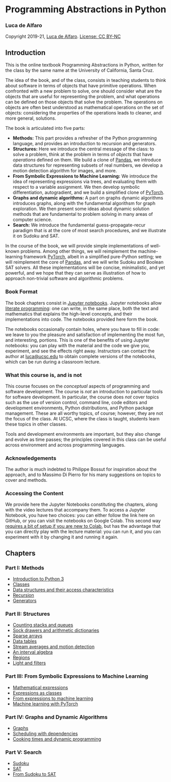 # Programming Abstractions in Python
### Luca de Alfaro
Copyright 2019-21, [Luca de Alfaro](https://luca.dealfaro.com). [License: CC BY-NC](https://creativecommons.org/licenses/by-nc/4.0/)

## Introduction

This is the online textbook Programming Abstractions in Python, written for the class by the same name at the University of California, Santa Cruz. 

The idea of the book, and of the class, consists in teaching students to think about software in terms of objects that have primitive operations.  When confronted with a new problem to solve, one should consider what are the objects that are useful for representing the problem, and what operations can be defined on those objects that solve the problem.  The operations on objects are often best understood as mathematical operations on the set of objects: considering the properties of the operations leads to cleaner, and more general, solutions. 

The book is articulated into five parts:

* **Methods:**  This part provides a refresher of the Python programming language, and provides an introduction to recursion and generators. 
* **Structures:** Here we introduce the central message of the class: to solve a problem, think at the problem in terms of _objects_ that have _operations_ defined on them. We build a clone of [Pandas](https://pandas.pydata.org/), we introduce data structures for representing subsets of real numbers, we develop a motion detection algorithm for images, and more. 
* **From Symbolic Expressions to Machine Learning:** We introduce the idea of representing expressions via trees, and evaluating them with respect to a variable assignment.  We then develop symbolic differentiation, autogradient, and we build a simplified clone of [PyTorch](https://pytorch.org/).   
* **Graphs and dynamic algorithms:** A part on graphs dynamic algorithms introduces graphs, along with the fundamental algorithsm for graph exploration. We then present some ideas about dynamic solution methods that are fundamental to problem solving in many areas of computer science.
* **Search:** We introduce the fundamental guess-propagate-recur paradigm that is at the core of most search procedures, and we illustrate it on Sudoku and SAT. 

In the course of the book, we will provide simple implementations of well-known problems.  Among other things, we will reimplement the machine-learning framework [PyTorch](https://pytorch.org/), albeit in a simplified pure-Python setting; we will reimplement the core of [Pandas](https://pandas.pydata.org/), and we will write Sudoku and Boolean SAT solvers.  All these implementations will be concise, minimalistic, and yet powerful, and we hope that they can serve as illustration of how to approach non-trivial software and algorithmic problems. 

### Book Format

The book chapters consist in [Jupyter notebooks](https://jupyter.org/).  Jupyter notebooks allow [literate programming](https://www-cs-faculty.stanford.edu/~knuth/lp.html): one can write, in the same place, both the text and mathematics that explains the high-level concepts, and their implementations into code.  The notebooks provided here form the book.  

The notebooks occasionally contain holes, where you have to fill in code: we leave to you the pleasure and satisfaction of implementing the most fun, and interesting, portions. This is one of the benefits of using Jupyter notebooks: you can play with the material and the code we give you, experiment, and see the effects right away. Instructors can contact the author at luca@ucsc.edu to obtain complete versions of the notebooks, which can be run during a classroom lecture. 

### What this course is, and is not

This course focuses on the _conceptual_ aspects of programming and software development.  The course is _not_ an introduction to particular tools for software development.  In particular, the course does _not_ cover topics such as the use of version control, command line, code editors and development environments, Python distributions, and Python package management. 
These are all worthy topics, of course; however, they are not the focus of the class. 
At UCSC, where the class is taught, students learn these topics in other classes. 

Tools and development environments are important, but they also change and evolve as time passes; the principles covered in this class can be useful across environment and across programming languages. 

### Acknowledgements

The author is much indebted to Philippe Bossut for inspiration about the approach, and to Massimo Di Pierro for his many suggestions on topics to cover and methods. 

### Accessing the Content

We provide here the Jupyter Notebooks constituting the chapters, along with the video lectures that accompany them. 
To access a Jupyter Notebook, you have two choices: you can either follow the link here on GitHub, or you can visit the notebooks on Google Colab. 
This second way [requires a bit of setup if you are new to Colab](/colab_setup.html), but has the advantage that you can directly play with the lecture material: you can run it, and you can experiment with it by changing it and running it again. 

## Chapters

### Part I: Methods

* [Introduction to Python 3](/introduction_to_python_3.html)
* [Classes](https://drive.google.com/file/d/1G-DxUTrpH5iwZSrs9DGYzmOkHBIeh5bU/view?usp=sharing)
* [Data structures and their access characteristics](https://drive.google.com/file/d/1yRmE5nCeW0h9_sQy-MRieCZYBLBmY3lE/view?usp=sharing)
* [Recursion](https://drive.google.com/file/d/1ouv7isWK61DA5v0-aXMwkZLPK-ZH8-b-/view?usp=sharing)
* [Generators](https://drive.google.com/file/d/1SST42824TaYjUuXcDa6c_R6kLxE6ZiEs/view?usp=sharing)

### Part II: Structures

* [Counting stacks and queues](https://drive.google.com/file/d/1ZEwT2j4yWMcFsg8uNXV60xK0d5tq3LCy/view?usp=sharing)
* [Sock drawers and arithmetic dictionaries](https://drive.google.com/file/d/1fcd5V9Ykm6e8--ONjMIw60zBQFYpSCJ2/view?usp=sharing)
* [Sparse arrays](https://drive.google.com/file/d/1wiBbhjPdj8X2niE0--S8etEaTfAiTvcA/view?usp=sharing)
* [Data tables](https://drive.google.com/file/d/1cTxt6yhUU1N5kMC5gRnM_lrBV1L9nw4h/view?usp=sharing)
* [Stream averages and motion detection](https://drive.google.com/file/d/1rSTeGDzugEF02gwP_wEslkY1BkTwEcaH/view?usp=sharing)
* [An interval algebra](https://drive.google.com/file/d/1yzN-zr1d8uhJoqESf5M3rt4nphJdb-Lt/view?usp=sharing)
* [Regions](https://drive.google.com/file/d/1sFF2rjDLW1EdGFdPYYV0t91dP-Q71z9l/view?usp=sharing)
* [Light and filters](https://drive.google.com/file/d/163h_E4XsWat8hBuPPPc0H7JdDKt0GZPW/view?usp=sharing)

### Part III: From Symbolic Expressions to Machine Learning

* [Mathematical expressions](https://drive.google.com/file/d/17tbBG3C5xNCZJZ3I5IMQFJYvLoLyMCgy/view?usp=sharing)
* [Expressions as classes](https://drive.google.com/file/d/1sRqhaXfOo1JVzZyyM0CyWs_GTDCzBRu9/view?usp=sharing)
* [From expressions to machine learning](https://drive.google.com/file/d/16KI17U6MOjdasZHIwMgtHlmk-dNc1_R7/view?usp=sharing)
* [Machine learning with PyTorch](https://drive.google.com/file/d/1whGvUdiXI-xthY1ts-7VS_eJLaObCCN6/view?usp=sharing)

### Part IV: Graphs and Dynamic Algorithms

* [Graphs](https://drive.google.com/file/d/16iFSKZJ6vTfvwKwUlaiVwQv1ng00FGae/view?usp=sharing)
* [Scheduling with dependencies](https://drive.google.com/file/d/13Bao5jM7K4VoM-QQ_kv1I1VUhGDb2QmC/view?usp=sharing)
* [Cooking times and dynamic programming](https://drive.google.com/file/d/1Mhwc15udggBODo4l1CCjbw0731gKbvvP/view?usp=sharing)

### Part V: Search

* [Sudoku](https://drive.google.com/file/d/1HXsCrHp8HqHJPF9RR1ZcfG7ehr_qP8e5/view?usp=sharing)
* [SAT](https://drive.google.com/file/d/1Gtesc9VMy7BlKh3ZpgRE9MvLpMzZWieg/view?usp=sharing)
* [From Sudoku to SAT](https://drive.google.com/file/d/1Bc4lymTWsAsooBfUwoV-Zqu0_Sgyw6Kn/view?usp=sharing)
